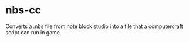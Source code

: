 # nbs-cc
Converts a .nbs file from note block studio into a file that a computercraft script can run in game.
